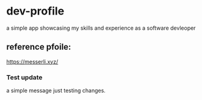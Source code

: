 # dev-profile

a simple app showcasing my skills and experience as a software devleoper

## reference pfoile:

https://messerli.xyz/

### Test update

a simple message just testing changes.
